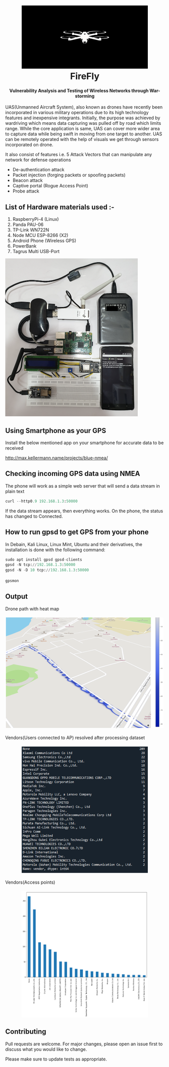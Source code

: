 <h1 align="center">
  <br>
  <a href="https://github.com/Frankenstein-byte/FireFly"><img src="https://github.com/Frankenstein-byte/FireFly/blob/main/Hardware/image.png" width = "400" height="200" alt="FireFly"></a>
  <br>
  FireFly
  <br>
</h1>

<h4 align="center">Vulnerability Analysis and Testing of Wireless Networks through War-storming</h4>


UAS(Unmanned Aircraft System), also known as drones have recently been incorporated in various military operations due to its high technology features and inexpensive integrants. Initially, the purpose was achieved by wardriving which means data capturing was pulled off by road which limits range. While the core application is same, UAS can cover more wider area to capture data while being swift in moving from one target to another. UAS can be remotely operated with the help of visuals we get through sensors incorporated on drone. 

It also consist of features i.e. 5 Attack Vectors that can manipulate any network for defense operations

* De-authentication attack
* Packet injection (forging packets or spoofing packets)
* Beacon attack
* Captive portal (Rogue Access Point)
* Probe attack


## List of Hardware materials used :-

1. RaspberryPi-4 (Linux)
2. Panda PAU-06
3. TP-Link WN722N
4. Node MCU ESP-8266 (X2)
5. Android Phone (Wireless GPS)
6. PowerBank
7. Tagrus Multi USB-Port

<img src=https://github.com/Frankenstein-byte/FireFly/blob/main/Hardware/1.png width = "420" height="500" >

## Using Smartphone as your GPS 

Install the below mentioned app on your smartphone for accurate data to be received

<http://max.kellermann.name/projects/blue-nmea/>

## Checking incoming GPS data using NMEA

The phone will work as a simple web server that will send a data stream in plain text

```python
curl --http0.9 192.168.1.3:50000
```

If the data stream appears, then everything works.
On the phone, the status has changed to Connected.


## How to run gpsd to get GPS from your phone

In Debain, Kali Linux, Linux Mint, Ubuntu and their derivatives, the installation is done with the following command:

```python
sudo apt install gpsd gpsd-clients
gpsd -N tcp://192.168.1.3:50000
gpsd -N -D 10 tcp://192.168.1.3:50000

gpsmon
```


## Output

Drone path with heat map

<h4 align="center"><img src=https://github.com/Frankenstein-byte/FireFly/blob/main/Hardware/2.png width ="500" height="350"></h4>

Vendors(Users connected to AP) resolved after processing dataset

<h4 align="center"><img src=https://github.com/Frankenstein-byte/FireFly/blob/main/User%20Analysis/vendor%20stats.PNG width ="400" height="400"></h4>

Vendors(Access points) 

<h4 align="center"><img src=https://github.com/Frankenstein-byte/FireFly/blob/main/WiFi%20-%20Analysis/vendor2.png width ="400" height="400"></h4>


## Contributing
Pull requests are welcome. For major changes, please open an issue first to discuss what you would like to change.

Please make sure to update tests as appropriate.

